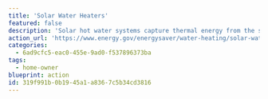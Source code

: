 ```yaml
---
title: 'Solar Water Heaters'
featured: false
description: 'Solar hot water systems capture thermal energy from the sun and use it to heat water for your home. Systems can either be passive or active – while passive systems use gravity and natural circulation, active systems use pumps and controls to circulate water.'
action_url: 'https://www.energy.gov/energysaver/water-heating/solar-water-heaters'
categories:
  - 6ad9cfc5-eac0-455e-9ad0-f537896373ba
tags:
  - home-owner
blueprint: action
id: 319f991b-0b19-45a1-a836-7c5b34cd3816
---
```

